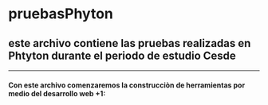 # pruebasPhyton
## este archivo contiene las pruebas realizadas en Phtyton durante el periodo de estudio Cesde
***
#### Con este archivo comenzaremos la construcciòn de herramientas por medio del desarrollo web +1:

